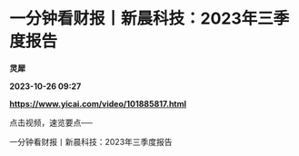 # 一分钟看财报丨新晨科技：2023年三季度报告
**灵犀**

**2023-10-26 09:27**

**https://www.yicai.com/video/101885817.html**

点击视频，速览要点──

一分钟看财报丨新晨科技：2023年三季度报告